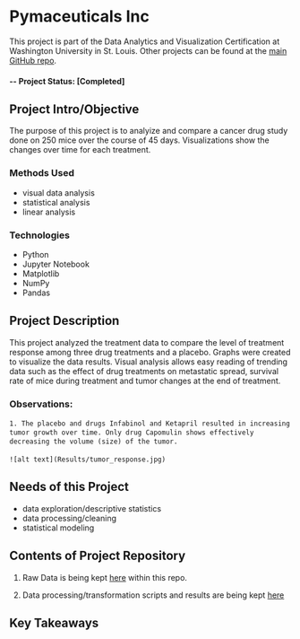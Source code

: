 # Pymaceuticals Inc
This project is part of the Data Analytics and Visualization Certification at Washington University in St. Louis.  Other projects can be found at the [main GitHub repo](https://github.com/jfandata).

#### -- Project Status: [Completed]

## Project Intro/Objective
The purpose of this project is to analyize and compare a cancer drug study done on 250 mice over the course of 45 days. Visualizations show the changes over time for each treatment. 

### Methods Used
* visual data analysis
* statistical analysis
* linear analysis

### Technologies
* Python
* Jupyter Notebook
* Matplotlib
* NumPy
* Pandas 

## Project Description
This project analyzed the treatment data to compare the level of treatment response among three drug treatments and a placebo. Graphs were created to visualize the data results. Visual analysis allows easy reading of trending data such as the effect of drug treatments on metastatic spread, survival rate of mice during treatment and tumor changes at the end of treatment. 

### Observations:
    1. The placebo and drugs Infabinol and Ketapril resulted in increasing tumor growth over time. Only drug Capomulin shows effectively decreasing the volume (size) of the tumor.
    
    ![alt text](Results/tumor_response.jpg)

## Needs of this Project

- data exploration/descriptive statistics
- data processing/cleaning
- statistical modeling

## Contents of Project Repository

1. Raw Data is being kept [here](https://github.com/jfandata/Washington_University_Data_Analytics_Certificate/tree/master/projects/Matplotlib/Pymaceuticals/data) within this repo.

2. Data processing/transformation scripts and results are being kept [here](https://github.com/jfandata/Washington_University_Data_Analytics_Certificate/tree/master/projects/Matplotlib/Pymaceuticals)

## Key Takeaways
